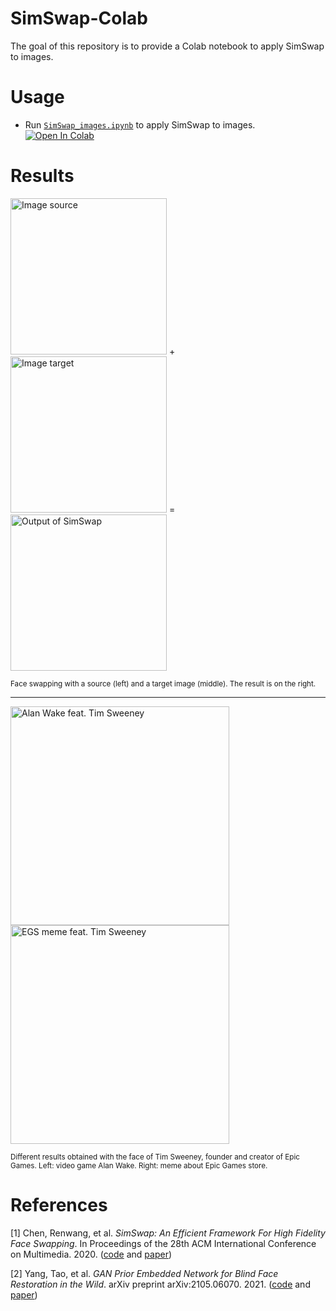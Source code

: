 # SimSwap-Colab

The goal of this repository is to provide a Colab notebook to apply SimSwap to images.

# Usage

-   Run [`SimSwap_images.ipynb`][colab-notebook-simswap-images] to apply SimSwap to images.
[![Open In Colab][colab-badge]][colab-notebook-simswap-images]

# Results

<img alt="Image source" src="https://github.com/woctezuma/SimSwap-colab/wiki/img/source.jpg" width="250"> + <img alt="Image target" src="https://github.com/woctezuma/SimSwap-colab/wiki/img/destination.jpg" width="250"> = <img alt="Output of SimSwap" src="https://github.com/woctezuma/SimSwap-colab/wiki/img/cover-banner.jpg" width="250">

<sub>
Face swapping with a source (left) and a target image (middle). The result is on the right.
</sub>

---

<img alt="Alan Wake feat. Tim Sweeney" src="https://github.com/woctezuma/SimSwap-colab/wiki/img/alan_wake.jpg" height="350"><img alt="EGS meme feat. Tim Sweeney" src="https://github.com/woctezuma/SimSwap-colab/wiki/img/egs_meme.jpg" height="350">

<sub>
Different results obtained with the face of Tim Sweeney, founder and creator of Epic Games. Left: video game Alan Wake. Right: meme about Epic Games store.
</sub>

# References

[1] Chen, Renwang, et al. *SimSwap: An Efficient Framework For High Fidelity Face Swapping*. In Proceedings of the 28th ACM International Conference on Multimedia. 2020.
([code][simswap-code] and [paper][simswap-paper])

[2] Yang, Tao, et al. *GAN Prior Embedded Network for Blind Face Restoration in the Wild*. arXiv preprint arXiv:2105.06070. 2021.
([code][gpen-code] and [paper][gpen-paper])

[img-source]: <https://github.com/woctezuma/SimSwap-colab/wiki/img/source.jpg>
[img-target]: <https://github.com/woctezuma/SimSwap-colab/wiki/img/destination.jpg>
[cover-banner]: <https://github.com/woctezuma/SimSwap-colab/wiki/img/cover-banner.jpg>

[colab-notebook-simswap-images]: <https://colab.research.google.com/github/woctezuma/SimSwap-colab/blob/main/SimSwap_images.ipynb>
[colab-badge]: <https://colab.research.google.com/assets/colab-badge.svg>

[simswap-code]: <https://github.com/neuralchen/SimSwap>
[simswap-paper]: <https://arxiv.org/abs/2106.06340v1>

[gpen-code]: <https://github.com/yangxy/GPEN>
[gpen-paper]: <https://arxiv.org/abs/2105.06070>
